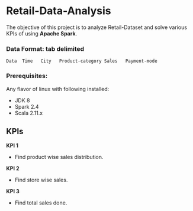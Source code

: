 # Retail-Data-Analysis
The objective of this project is to analyze Retail-Dataset and solve various KPIs of using **Apache Spark**.

### Data Format: tab delimited
` Data  Time   City   Product-category Sales   Payment-mode `

### Prerequisites:
Any flavor of linux with following installed:
  - JDK 8
  - Spark 2.4
   - Scala 2.11.x  
   
   
## KPIs
**KPI 1** 
  - Find product wise sales distribution.
  
**KPI 2**
  - Find store wise sales.
  
**KPI 3**
  - Find total sales done.
